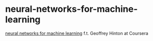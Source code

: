 # neural-networks-for-machine-learning
[neural networks for machine learning](https://www.coursera.org/learn/neural-networks) f.t. Geoffrey Hinton at Coursera
